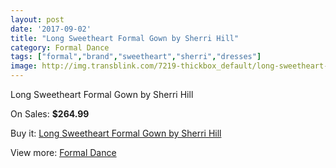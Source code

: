 ```yaml
---
layout: post
date: '2017-09-02'
title: "Long Sweetheart Formal Gown by Sherri Hill"
category: Formal Dance
tags: ["formal","brand","sweetheart","sherri","dresses"]
image: http://img.transblink.com/7219-thickbox_default/long-sweetheart-formal-gown-by-sherri-hill.jpg
---
```

Long Sweetheart Formal Gown by Sherri Hill

On Sales: **$264.99**
<a href="https://www.transblink.com/en/formal-dance/2329-long-sweetheart-formal-gown-by-sherri-hill.html"><amp-img layout="responsive" width="600" height="600" src="//img.transblink.com/7219-thickbox_default/long-sweetheart-formal-gown-by-sherri-hill.jpg" alt="Long Sweetheart Formal Gown by Sherri Hill 0" /></a>
<a href="https://www.transblink.com/en/formal-dance/2329-long-sweetheart-formal-gown-by-sherri-hill.html"><amp-img layout="responsive" width="600" height="600" src="//img.transblink.com/7220-thickbox_default/long-sweetheart-formal-gown-by-sherri-hill.jpg" alt="Long Sweetheart Formal Gown by Sherri Hill 1" /></a>

Buy it: [Long Sweetheart Formal Gown by Sherri Hill](https://www.transblink.com/en/formal-dance/2329-long-sweetheart-formal-gown-by-sherri-hill.html "Long Sweetheart Formal Gown by Sherri Hill")

View more: [Formal Dance](https://www.transblink.com/en/6-formal-dance "Formal Dance")